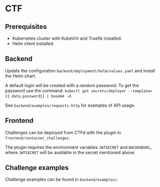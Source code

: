 
# CTF

## Prerequisites

- Kubernetes cluster with KubeVirt and Traefik installed.
- Helm client installed.

## Backend

Update the configuration `backend/deployment/helm/values.yaml` and install the Helm chart.

A default login will be created with a random password. To get the password use the command: `kubectl get secrets/deployer --template={{.data.password}} | base64 -d`.

See `backend/examples/requests.http` for examples of API usage.

## Frontend

Challenges can be deployed from CTFd with the plugin in `frontend/container_challenges`.

The plugin requires the environment variables `JWTSECRET` and `BACKENDURL`, where `JWTSECRET` will be available in the secret mentioned above.

## Challenge examples

Challenge examples can be found in `backend/examples/`.
